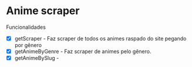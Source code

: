 # Anime scraper

Funcionalidades 
- [x] getScraper - Faz scraper de todos os animes raspado do site pegando por gênero
- [x] getAnimeByGenre - Faz scraper de animes pelo gênero.
- [x] getAnimeBySlug - 
<!-- 
* [] Pegar animes pelos gêneros
    * [x] Percorrer os gêneros e pegar os slugs dos animes
    * [x] No gênero, percorrer toda paginação (1 - N). Quando a página não retornar nada, passar para outro gênero
    * [x] Com o slug do anime, pegar informações de {
        - banner anime
        - titulo do anime
        - descrição do anime
        - temporadas {
            - Link dos episódios
        }
    }

    * [x] Com os links dos episódios, pegar as informações {
        - banner do episódio
        - video
        - descrição do episódio
        - nome do episódio
    } -->
